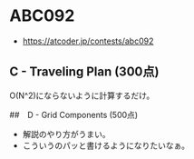 # ABC092
* https://atcoder.jp/contests/abc092


## C - Traveling Plan (300点)
O(N^2)にならないように計算するだけ。


##　D - Grid Components (500点)
* 解説のやり方がうまい。
* こういうのパッと書けるようになりたいなぁ。
